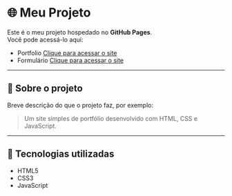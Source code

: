 # 🌐 Meu Projeto

Este é o meu projeto hospedado no **GitHub Pages**.  
Você pode acessá-lo aqui:  

- Portfolio [Clique para acessar o site](https://ErickNoovi.github.io/Repository/Portfolio/index.html)
- Formulário [Clique para acessar o site](https://ErickNoovi.github.io/Repository/Projects/Formularios/Compra%20de%20plano%20(Plano%20de%20sa%C3%BAde))

---

## 📖 Sobre o projeto
Breve descrição do que o projeto faz, por exemplo:
> Um site simples de portfólio desenvolvido com HTML, CSS e JavaScript.

---

## 🚀 Tecnologias utilizadas
- HTML5
- CSS3
- JavaScript